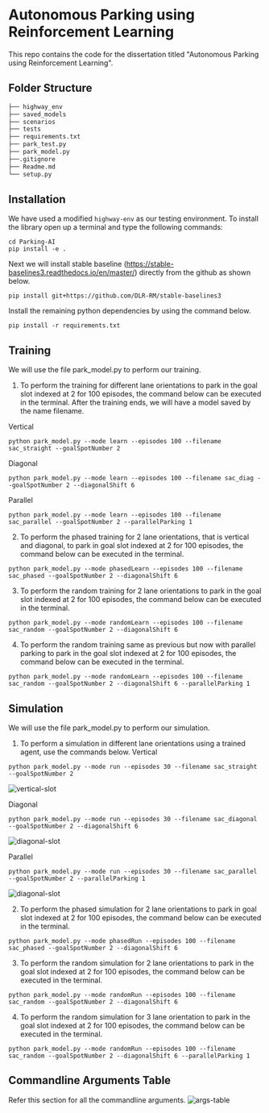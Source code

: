 # Autonomous Parking using Reinforcement Learning

This repo contains the code for the dissertation titled "Autonomous Parking using Reinforcement Learning".

## Folder Structure
```bash
├── highway_env
├── saved_models
├── scenarios
├── tests
├── requirements.txt
├── park_test.py
├── park_model.py
├──.gitignore  
├── Readme.md
└── setup.py
```

## Installation
We have used a modified ```highway-env``` as our testing environment. To install the library open up a terminal and type the following commands:
```
cd Parking-AI
pip install -e .
```
Next we will install stable baseline (https://stable-baselines3.readthedocs.io/en/master/) directly from the github as shown below.
```
pip install git+https://github.com/DLR-RM/stable-baselines3
```
Install the remaining python dependencies by using the command below.
```
pip install -r requirements.txt
```

## Training
We will use the file park_model.py to perform our training.

1. To perform the training for different lane orientations to park in the  goal slot indexed at 2 for 100 episodes, the command below can be executed in the terminal. After the training ends, we will have a model saved by the name filename.

Vertical
```
python park_model.py --mode learn --episodes 100 --filename sac_straight --goalSpotNumber 2
```

Diagonal
```
python park_model.py --mode learn --episodes 100 --filename sac_diag --goalSpotNumber 2 --diagonalShift 6
```

Parallel
```
python park_model.py --mode learn --episodes 100 --filename sac_parallel --goalSpotNumber 2 --parallelParking 1
```

2. To perform the phased training for 2 lane orientations, that is vertical and diagonal, to park in goal slot indexed at 2 for 100 episodes, the command below can be executed in the terminal.
```
python park_model.py --mode phasedLearn --episodes 100 --filename sac_phased --goalSpotNumber 2 --diagonalShift 6
```

3. To perform the random training for 2 lane orientations to park in the goal slot indexed at 2 for 100 episodes, the command below can be executed in the terminal.
```
python park_model.py --mode randomLearn --episodes 100 --filename sac_random --goalSpotNumber 2 --diagonalShift 6
```

4. To perform the random training same as previous but now with parallel parking to park in the goal slot indexed at 2 for 100 episodes, the command below can be executed in the terminal.
```
python park_model.py --mode randomLearn --episodes 100 --filename sac_random --goalSpotNumber 2 --diagonalShift 6 --parallelParking 1
```

## Simulation
We will use the file park_model.py to perform our simulation.

1. To perform a simulation in different lane orientations using a trained agent, use the commands below.
Vertical
```
python park_model.py --mode run --episodes 30 --filename sac_straight --goalSpotNumber 2
```
![vertical-slot](https://github.com/pratush07/Parking-AI/blob/1270c035f0bbd639924e62e904a549767aea4274/scenarios/gifs/vertical.gif)

Diagonal
```
python park_model.py --mode run --episodes 30 --filename sac_diagonal --goalSpotNumber 2 --diagonalShift 6
```
![diagonal-slot](https://github.com/pratush07/Parking-AI/blob/1270c035f0bbd639924e62e904a549767aea4274/scenarios/gifs/diagonal.gif)

Parallel
```
python park_model.py --mode run --episodes 30 --filename sac_parallel --goalSpotNumber 2 --parallelParking 1
```
![diagonal-slot](https://github.com/pratush07/Parking-AI/blob/1270c035f0bbd639924e62e904a549767aea4274/scenarios/gifs/parallel.gif)

2. To perform the phased simulation for 2 lane orientations to park in goal slot indexed at 2 for 100 episodes, the command below can be executed in the terminal.
```
python park_model.py --mode phasedRun --episodes 100 --filename sac_phased --goalSpotNumber 2 --diagonalShift 6
```

3. To perform the random simulation for 2 lane orientations to park in the goal slot indexed at 2 for 100 episodes, the command below can be executed in the terminal.
```
python park_model.py --mode randomRun --episodes 100 --filename sac_random --goalSpotNumber 2 --diagonalShift 6
```

4. To perform the random simulation for 3 lane orientation to park in the goal slot indexed at 2 for 100 episodes, the command below can be executed in the terminal.
```
python park_model.py --mode randomRun --episodes 100 --filename sac_random --goalSpotNumber 2 --diagonalShift 6 --parallelParking 1
```

## Commandline Arguments Table
Refer this section for all the commandline arguments.
![args-table](https://github.com/pratush07/Parking-AI/blob/c6190f6c0b4061432f76cdb5b27cc217359f3a03/scenarios/args_table.png)
